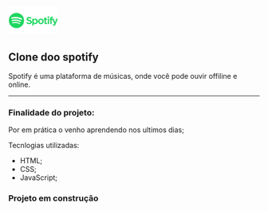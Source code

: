 <img src="./github/spotify-logo.png" width="100px" hidth="50px">

## Clone doo spotify

Spotify é uma plataforma de músicas, onde você pode ouvir offiline e online.

<hr>

### Finalidade do projeto:

Por em prática o venho aprendendo nos ultimos dias;

Tecnlogias utilizadas:

- HTML;
- CSS;
- JavaScript;


<h3> Projeto em construção </h3>